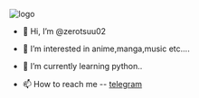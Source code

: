 ![logo](https://telegra.ph/file/3f4eb86eb84cda5651b20.jpg)

- 👋 Hi, I’m @zerotsuu02


- 👀 I’m interested in anime,manga,music etc....


- 🌱 I’m currently learning python..


- 📫 How to reach me -- [telegram](https://t.me/straw_hat)

<!---
zerotsuu02/zerotsuu02 is a ✨ special ✨ repository because its `README.md` (this file) appears on your GitHub profile.
You can click the Preview link to take a look at your changes.
--->
